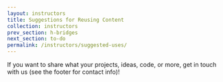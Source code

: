 ```yaml
---
layout: instructors
title: Suggestions for Reusing Content
collection: instructors
prev_section: h-bridges
next_section: to-do
permalink: /instructors/suggested-uses/
---
```




If you want to share what your projects, ideas, code, or more, get in touch with us (see the footer for contact info)!